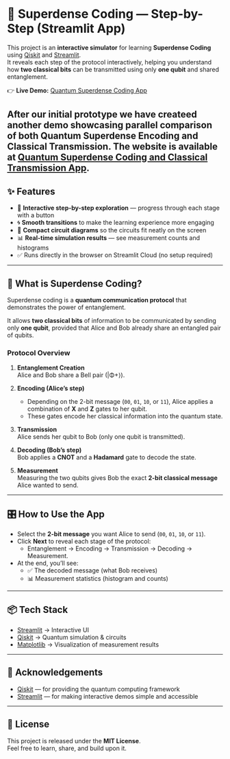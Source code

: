 # 🔮 Superdense Coding — Step-by-Step (Streamlit App)

This project is an **interactive simulator** for learning **Superdense Coding** using [Qiskit](https://qiskit.org/) and [Streamlit](https://streamlit.io/).  
It reveals each step of the protocol interactively, helping you understand how **two classical bits** can be transmitted using only **one qubit** and shared entanglement.

👉 **Live Demo:** [Quantum Superdense Coding App](https://quantum-superdense-coding.streamlit.app/)

After our initial prototype we have createed another demo showcasing parallel comparison of both Quantum Superdense Encoding and Classical Transmission. The website is available at 
[Quantum Superdense Coding and Classical Transmission App](https://quantumsuperdensecodingandclassicalcomparison.streamlit.app/).
---

## ✨ Features
- 🚀 **Interactive step-by-step exploration** — progress through each stage with a button  
- 🌀 **Smooth transitions** to make the learning experience more engaging  
- 🔎 **Compact circuit diagrams** so the circuits fit neatly on the screen  
- 📊 **Real-time simulation results** — see measurement counts and histograms  
- ✅ Runs directly in the browser on Streamlit Cloud (no setup required)

---

## 🧠 What is Superdense Coding?
Superdense coding is a **quantum communication protocol** that demonstrates the power of entanglement.  

It allows **two classical bits** of information to be communicated by sending only **one qubit**, provided that Alice and Bob already share an entangled pair of qubits.  

### Protocol Overview
1. **Entanglement Creation**  
   Alice and Bob share a Bell pair (|Φ+⟩).  

2. **Encoding (Alice’s step)**  
   - Depending on the 2-bit message (`00`, `01`, `10`, or `11`), Alice applies a combination of **X** and **Z** gates to her qubit.  
   - These gates encode her classical information into the quantum state.  

3. **Transmission**  
   Alice sends her qubit to Bob (only one qubit is transmitted).  

4. **Decoding (Bob’s step)**  
   Bob applies a **CNOT** and a **Hadamard** gate to decode the state.  

5. **Measurement**  
   Measuring the two qubits gives Bob the exact **2-bit classical message** Alice wanted to send.  

---

## 🎛️ How to Use the App
- Select the **2-bit message** you want Alice to send (`00`, `01`, `10`, or `11`).  
- Click **Next** to reveal each stage of the protocol:  
  - Entanglement → Encoding → Transmission → Decoding → Measurement.  
- At the end, you’ll see:  
  - ✅ The decoded message (what Bob receives)  
  - 📊 Measurement statistics (histogram and counts)  

---

## 📦 Tech Stack
- [Streamlit](https://streamlit.io/) → Interactive UI  
- [Qiskit](https://qiskit.org/) → Quantum simulation & circuits  
- [Matplotlib](https://matplotlib.org/) → Visualization of measurement results  

---

## 🙌 Acknowledgements
- [Qiskit](https://qiskit.org/) — for providing the quantum computing framework  
- [Streamlit](https://streamlit.io/) — for making interactive demos simple and accessible  

---

## 📝 License
This project is released under the **MIT License**.  
Feel free to learn, share, and build upon it.
